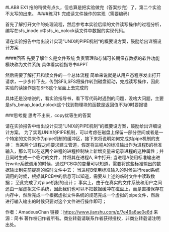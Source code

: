#LAB8 EX1
拖的稍微有点久，但总算是把实验做完（答案抄完）了，第二个实验不太写的出来。
####练习1: 完成读文件操作的实现（需要编码）

首先了解打开文件的处理流程，然后参考本实验后续的文件读写操作的过程分析，编写在sfs_inode.c中sfs_io_nolock读文件中数据的实现代码。

请在实验报告中给出设计实现”UNIX的PIPE机制“的概要设方案，鼓励给出详细设计方案


####回答
先要了解什么是文件系统
负责管理和存储可长期保存数据的软件功能模块称为文件系统
具体看实验指导书&PPT

然后需要了解打开和读文件的一个总体流程
简单来说就是从用户态程序发出打开请求，一步步传下去，传到SFS,SFS将操作转到磁盘驱动，完成读写操作，因此实验的读操作是在SFS这个层面上去完成的

具体还是没啥说的，看实验指导书，看下写代码时遇到的问题，没啥大问题，主要是sfs_bmap_load_nolock这个找到物理块的函数是返回值不为0时要报错


###思考提
思考不出来，copy优等生的答案


请在实验报告中给出设计实现”UNIX的PIPE机制“的概要设方案，鼓励给出详细设计方案。
为了实现UNIX的PIPE机制，可以考虑在磁盘上保留一部分空间或者是一个特定的文件来作为pipe机制的缓冲区，接下来将说明如何完成对pipe机制的支持：
当某两个进程之间要求建立管道，假定将进程A的标准输出作为进程B的标准输入，那么可以在这两个进程的进程控制块上新增变量来记录进程的这种属性；并且同时生成一个临时的文件，并将其在进程A, B中打开;
当进程A使用标准输出进行write系统调用的时候，通过PCB中的变量可以知道，需要将这些标准输出的数据输出到先前提高的临时文件中去；
当进程B使用标准输入的时候进行read系统调用的时候，根据其PCB中的信息可以知道，需要从上述的临时文件中读取数据；
至此完成了对pipe机制的设计；
事实上，由于在真实的文件系统和用户之间还由一层虚拟文件系统，因此我们也可以不把数据缓冲在磁盘上，而是直接保存在内存中，然后完成一个根据虚拟文件系统的规范完成一个虚拟的pipe文件，然后进行输入输出的时候只要对这个文件进行操作即可；

作者：AmadeusChan
链接：https://www.jianshu.com/p/7e46a6ae0e8d
来源：简书
著作权归作者所有。商业转载请联系作者获得授权，非商业转载请注明出处。